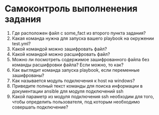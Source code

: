 # Самоконтроль выполненения задания
1. Где расположен файл с some_fact из второго пункта задания?
2. Какая команда нужна для запуска вашего playbook на окружении test.yml?
3. Какой командой можно зашифровать файл?
4. Какой командой можно расшифровать файл?
5. Можно ли посмотреть содержимое зашифрованного файла без команды расшифровки файла? Если можно, то как?
6. Как выглядит команда запуска playbook, если переменные зашифрованы?
7. Как называется модуль подключения к host на windows?
8. Приведите полный текст команды для поиска информации в документации ansible для модуля подключений ssh
9. Какой параметр из модуля подключения ssh необходим для того, чтобы определить пользователя, под которым необходимо совершать подключение?
